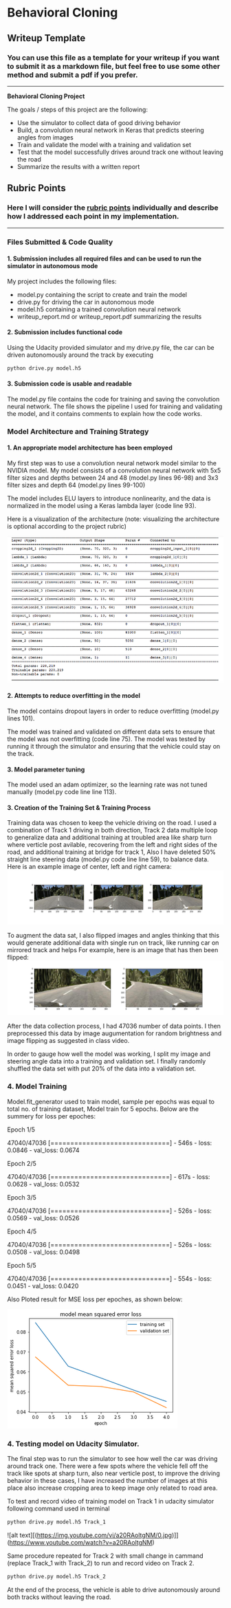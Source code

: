 # **Behavioral Cloning** 

## Writeup Template

### You can use this file as a template for your writeup if you want to submit it as a markdown file, but feel free to use some other method and submit a pdf if you prefer.

---

**Behavioral Cloning Project**

The goals / steps of this project are the following:
* Use the simulator to collect data of good driving behavior
* Build, a convolution neural network in Keras that predicts steering angles from images
* Train and validate the model with a training and validation set
* Test that the model successfully drives around track one without leaving the road
* Summarize the results with a written report


[//]: # (Image References)

[image1]: ./examples/Model_Architecture.png "Model Visualization"
[image2]: ./examples/center-left-right_samples.png "center-left-right Image"
[image3]: ./examples/placeholder_small.png "Recovery Image"
[image4]: ./Track_1.mp4 "Track 1 Testing"
[image5]: ./examples/MSE_Loss.png "Recovery Image"
[image6]: ./examples/placeholder_small.png "Normal Image"
[image7]: ./examples/flipped_samples.png "Flipped Image"

## Rubric Points
### Here I will consider the [rubric points](https://review.udacity.com/#!/rubrics/432/view) individually and describe how I addressed each point in my implementation.  

---
### Files Submitted & Code Quality

#### 1. Submission includes all required files and can be used to run the simulator in autonomous mode

My project includes the following files:
* model.py containing the script to create and train the model
* drive.py for driving the car in autonomous mode
* model.h5 containing a trained convolution neural network 
* writeup_report.md or writeup_report.pdf summarizing the results

#### 2. Submission includes functional code
Using the Udacity provided simulator and my drive.py file, the car can be driven autonomously around the track by executing 
```sh
python drive.py model.h5
```

#### 3. Submission code is usable and readable

The model.py file contains the code for training and saving the convolution neural network. The file shows the pipeline I used for training and validating the model, and it contains comments to explain how the code works.

### Model Architecture and Training Strategy

#### 1. An appropriate model architecture has been employed

My first step was to use a convolution neural network model similar to the NVIDIA model. 
My model consists of a convolution neural network with 5x5 filter sizes and depths between 24 and 48 (model.py lines 96-98) and 3x3 filter sizes and depth 64 (model.py lines 99-100)

The model includes ELU layers to introduce nonlinearity, and the data is normalized in the model using a Keras lambda layer (code line 93). 

Here is a visualization of the architecture (note: visualizing the architecture is optional according to the project rubric)

![alt text][image1]

#### 2. Attempts to reduce overfitting in the model

The model contains dropout layers in order to reduce overfitting (model.py lines 101). 

The model was trained and validated on different data sets to ensure that the model was not overfitting (code line 75). The model was tested by running it through the simulator and ensuring that the vehicle could stay on the track.

#### 3. Model parameter tuning

The model used an adam optimizer, so the learning rate was not tuned manually (model.py code line line 113).

#### 3. Creation of the Training Set & Training Process

Training data was chosen to keep the vehicle driving on the road. I used a combination of Track 1 driving in both direction, Track 2 data multiple loop to generalize data and additional training at troubled area like sharp turn where verticle post avilable, recovering from the left and right sides of the road, and additional training at bridge for track 1, Also I have deleted 50% straight line steering data (model.py code line line 59), to balance data. Here is an example image of center, left and right camera:
![alt text][image2]

To augment the data sat, I also flipped images and angles thinking that this would generate additional data with single run on track, like running car on mirrored track and helps For example, here is an image that has then been flipped:
![alt text][image7]


After the data collection process, I had 47036 number of data points. I then preprocessed this data by image augumentation for random brightness and image flipping as suggested in class video.

In order to gauge how well the model was working, I split my image and steering angle data into a training and validation set.
I finally randomly shuffled the data set with put 20% of the data into a validation set. 

### 4. Model Training 

Model.fit_generator used to train model, sample per epochs was equal to total no. of training dataset, Model train for 5 epochs. Below are the summery for loss per epoches:

Epoch 1/5

47040/47036 [==============================] - 546s - loss: 0.0846 - val_loss: 0.0674

Epoch 2/5

47040/47036 [==============================] - 617s - loss: 0.0628 - val_loss: 0.0532

Epoch 3/5

47040/47036 [==============================] - 526s - loss: 0.0569 - val_loss: 0.0526

Epoch 4/5

47040/47036 [==============================] - 526s - loss: 0.0508 - val_loss: 0.0498

Epoch 5/5

47040/47036 [==============================] - 554s - loss: 0.0451 - val_loss: 0.0420

Also Ploted result for MSE loss per epoches, as shown below:

![alt text][image5]

### 4. Testing model on Udacity Simulator.

The final step was to run the simulator to see how well the car was driving around track one. There were a few spots where the vehicle fell off the track like spots at sharp turn, also near verticle post, to improve the driving behavior in these cases, I have increased the number of images at this place also increase cropping area to keep image only related to road area.

To test and record video of training model on Track 1 in udacity simulator following command used in terminal

```sh
python drive.py model.h5 Track_1
```
![alt text][(https://img.youtube.com/vi/a20RAoltgNM/0.jpg)]](https://www.youtube.com/watch?v=a20RAoltgNM)

Same procedure repeated for Track 2 with small change in cammand (replace Track_1 with Track_2) to run and record video on Track 2.

```sh
python drive.py model.h5 Track_2
```
At the end of the process, the vehicle is able to drive autonomously around both tracks without leaving the road.


